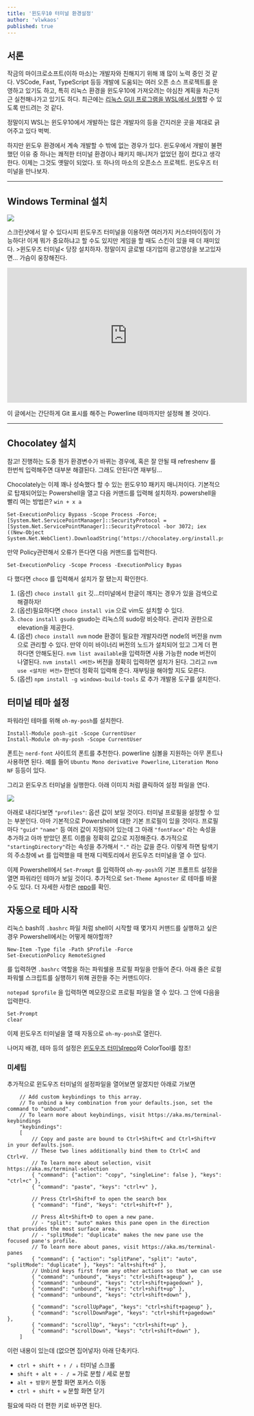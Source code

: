 ```yaml
---
title: '윈도우10 터미널 환경설정'
author: 'vlwkaos'
published: true
---
```


## 서론

작금의 마이크로소프트(이하 마소)는 개발자와 친해지기 위해 꽤 많이 노력 중인 것 같다. VSCode, Fast, TypeScript 등등 개발에 도움되는 여러 오픈 소스 프로젝트를 운영하고 있기도 하고,  특히 리눅스 환경을 윈도우10에 가져오려는 야심찬 계획을 차근차근 실천해나가고 있기도 하다. 최근에는 [리눅스 GUI 프로그램을 WSL에서 실행](https://twitter.com/i/status/1308452901266751488)할 수 있도록 만드려는 것 같다.

정말이지 WSL는 윈도우10에서 개발하는 많은 개발자의 등을 간지러운 곳을 제대로 긁어주고 있다 벅벅. 

하지만 윈도우 환경에서 계속 개발할 수 밖에 없는 경우가 있다. 윈도우에서 개발이 불편했던 이유 중 하나는 쾌적한 터미널 환경이나 패키지 매니저가 없었던 점이 컸다고 생각한다. 이제는 그것도 옛말이 되었다. 또 하나의 마소의 오픈소스 프로젝트. 윈도우즈 터미널을 만나보자.

---

## Windows Terminal 설치

![](/assets/win10_t1.jpg)

스크린샷에서 알 수 있다시피 윈도우즈 터미널을 이용하면 여러가지 커스터마이징이 가능하다! 이게 뭐가 중요하냐고 할 수도 있지만 게임을 할 때도 스킨이 있을 때 더 재미있다. >윈도우즈 터미널< 당장 설치하자. 정말이지 글로벌 대기업의 광고영상을 보고있자면… 가슴이 웅장해진다.

<div class='embed-wrapper'>
<iframe width="560" height="315" src="https://www.youtube.com/embed/8gw0rXPMMPE" frameborder="0" allow="accelerometer; autoplay; clipboard-write; encrypted-media; gyroscope; picture-in-picture" allowfullscreen></iframe>
</div>

이 글에서는 간단하게 Git 표시를 해주는 Powerline 테마까지만 설정해 볼 것이다.

---

## Chocolatey 설치

참고! 진행하는 도중 뭔가 환경변수가 바뀌는 경우에, 혹은 잘 안될 때 refreshenv 를 한번씩 입력해주면 대부분 해결된다. 그래도 안된다면 재부팅...

Chocolately는 이제 꽤나 성숙했다 할 수 있는 윈도우10 패키지 매니저이다. 기본적으로 탑재되어있는 Powershell을 열고 다음 커맨드를 입력해 설치하자. powershell을 빨리 여는 방법은? `win + x a`

```
Set-ExecutionPolicy Bypass -Scope Process -Force; [System.Net.ServicePointManager]::SecurityProtocol = [System.Net.ServicePointManager]::SecurityProtocol -bor 3072; iex ((New-Object System.Net.WebClient).DownloadString(‘https://chocolatey.org/install.ps1'))`
```

만약 Policy관련해서 오류가 뜬다면 다음 커맨드를 입력한다.

```
Set-ExecutionPolicy -Scope Process -ExecutionPolicy Bypas
```

다 했다면 `choco` 를 입력해서 설치가 잘 됐는지 확인한다.

1. (옵션) `choco install git` 깃…터미널에서 한글이 깨지는 경우가 있을 검색으로 해결하자!
1. (옵션)필요하다면 `choco install vim` 으로 vim도 설치할 수 있다.
1. `choco install gsudo` gsudo는 리눅스의 sudo랑 비슷하다. 관리자 권한으로 elevation을 제공한다.
1. (옵션) `choco install nvm` node 환경이 필요한 개발자라면 node의 버전을 nvm으로 관리할 수 있다. 만약 이미 바이너리 버전의 노드가 설치되어 있고 그게 더 편하다면 안해도된다. `nvm list available`을 입력하면 사용 가능한 node 버전이 나열된다. `nvm install <버전>` 버전을 정확히 입력하면 설치가 된다. 그리고 `nvm use <설치된 버전>` 한번더 정확히 입력해 준다. 재부팅을 해야할 지도 모른다.
1. (옵션) `npm install -g windows-build-tools` 로 추가 개발용 도구를 설치한다.

## 터미널 테마 설정

파워라인 테마를 위해 `oh-my-posh`를 설치한다.

```
Install-Module posh-git -Scope CurrentUser
Install-Module oh-my-posh -Scope CurrentUser
```

폰트는 `nerd-font` 사이트의 폰트를 추천한다. powerline 심볼을 지원하는 아무 폰트나 사용하면 된다. 예를 들어 `Ubuntu Mono derivative Powerline`, `Literation Mono NF` 등등이 있다.

그리고 윈도우즈 터미널을 실행한다. 아래 이미지 처럼 클릭하여 설정 파일을 연다.

![](/assets/win10_t2.png)

아래로 내리다보면 `"profiles"`: 옵션 값이 보일 것이다. 터미널 프로필을 설정할 수 있는 부분인다. 아마 기본적으로 Powershell에 대한 기본 프로필이 있을 것이다. 프로필마다 `"guid"` `"name"` 등 여러 값이 지정되어 있는데 그 아래 `"fontFace"` 라는 속성을 추가하고 아까 받았던 폰트 이름을 정확히 값으로 지정해준다. 추가적으로 `"startingDirectory"`라는 속성을 추가해서 `"."` 라는 값을 준다. 이렇게 하면 탐색기의 주소창에 `wt` 를 입력했을 때 현재 디렉토리에서 윈도우즈 터미널을 열 수 있다.

이제 Powershell에서 `Set-Prompt` 를 입력하여 `oh-my-posh`의 기본 프롬프트 설정을 열면 파워라인 테마가 보일 것이다. 추가적으로 `Set-Theme Agnoster` 로 테마를 바꿀 수도 있다. 더 자세한 사항은 [repo](https://github.com/JanDeDobbeleer/oh-my-posh)를 확인.

## 자동으로 테마 시작

리눅스 bash의 `.bashrc` 파일 처럼 shell이 시작할 때 몇가지 커맨드를 실행하고 싶은 경우 Powershell에서는 어떻게 해야할까?

```
New-Item -Type file -Path $Profile -Force
Set-ExecutionPolicy RemoteSigned
```

를 입력하면 `.bashrc` 역할을 하는 파워쉘용 프로필 파일을 만들어 준다.
아래 줄은 로컬 파워쉘 스크립트를 실행하기 위해 권한을 주는 커맨드이다.

`notepad $profile` 을 입력하면 메모장으로 프로필 파일을 열 수 있다. 그 안에 다음을 입력한다.

```
Set-Prompt
clear
```
이제 윈도우즈 터미널을 열 때 자동으로 `oh-my-posh`로 열린다.

나머지 배경, 테마 등의 설정은 [윈도우즈 터미널repo](https://github.com/microsoft/terminal)와 ColorTool를 참조!

### 미세팁

추가적으로 윈도우즈 터미널의 설정파일을 열어보면 알겠지만 아래로 가보면
```
    // Add custom keybindings to this array.
    // To unbind a key combination from your defaults.json, set the command to "unbound".
    // To learn more about keybindings, visit https://aka.ms/terminal-keybindings
    "keybindings":
    [
        // Copy and paste are bound to Ctrl+Shift+C and Ctrl+Shift+V in your defaults.json.
        // These two lines additionally bind them to Ctrl+C and Ctrl+V.
        // To learn more about selection, visit https://aka.ms/terminal-selection
        { "command": {"action": "copy", "singleLine": false }, "keys": "ctrl+c" },
        { "command": "paste", "keys": "ctrl+v" },

        // Press Ctrl+Shift+F to open the search box
        { "command": "find", "keys": "ctrl+shift+f" },

        // Press Alt+Shift+D to open a new pane.
        // - "split": "auto" makes this pane open in the direction that provides the most surface area.
        // - "splitMode": "duplicate" makes the new pane use the focused pane's profile.
        // To learn more about panes, visit https://aka.ms/terminal-panes
        { "command": { "action": "splitPane", "split": "auto", "splitMode": "duplicate" }, "keys": "alt+shift+d" },
		// Unbind keys first from any other actions so that we can use
		{ "command": "unbound", "keys": "ctrl+shift+ageup" },
		{ "command": "unbound", "keys": "ctrl+shift+pagedown" },
		{ "command": "unbound", "keys": "ctrl+shift+up" },
		{ "command": "unbound", "keys": "ctrl+shift+down" },

		{ "command": "scrollUpPage", "keys": "ctrl+shift+pageup" },
		{ "command": "scrollDownPage", "keys": "ctrl+shift+pagedown" },
		{ "command": "scrollUp", "keys": "ctrl+shift+up" },
		{ "command": "scrollDown", "keys": "ctrl+shift+down" },
	]
```

이런 내용이 있는데 (없으면 집어넣자) 아래 단축키다.

- `ctrl + shift + ↑ / ↓` 터미널 스크롤
- `shift + alt + - / =` 가로 분할 / 세로 분할
- `alt + 방향키` 분할 화면 포커스 이동
- `ctrl + shift + w` 분할 화면 닫기

필요에 따라 더 편한 키로 바꾸면 된다.